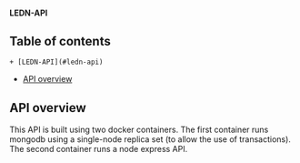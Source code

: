 #### LEDN-API

## Table of contents
    + [LEDN-API](#ledn-api)
- [API overview](#api-overview)

## API overview

This API is built using two docker containers. The first container runs mongodb using a single-node replica set (to allow the use of transactions). The second container runs a node express API.
